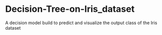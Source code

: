 # Decision-Tree-on-Iris_dataset
A decision model build to predict and visualize the output class of the Iris dataset 
